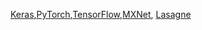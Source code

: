   
[Keras](https://keras.io/)[,](https://keras.io,/)[PyTorch](http://pytorch.org/)[,](http://pytorch.org,/)[TensorFlow](https://www.tensorflow.org/)[,](https://www.tensorflow.org,/)[MXNet](http://mxnet.io/), [Lasagne](http://lasagne.readthedocs.io/)

